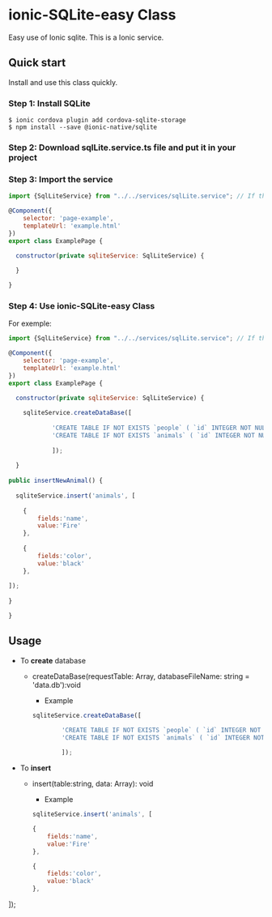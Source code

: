 # ionic-SQLite-easy Class
Easy use of Ionic sqlite.
This is a Ionic service.

## Quick start
Install and use this class quickly.

### Step 1: Install SQLite
```
$ ionic cordova plugin add cordova-sqlite-storage
$ npm install --save @ionic-native/sqlite
```

### Step 2: Download sqlLite.service.ts file and put it in your project

### Step 3: Import the service
```javascript
import {SqlLiteService} from "../../services/sqlLite.service"; // If the file is in a service folder

@Component({
    selector: 'page-example',
    templateUrl: 'example.html'
})
export class ExamplePage {

  constructor(private sqliteService: SqlLiteService) {
  
  }

}
```

### Step 4: Use ionic-SQLite-easy Class
For exemple:
```javascript
import {SqlLiteService} from "../../services/sqlLite.service"; // If the file is in a service folder

@Component({
    selector: 'page-example',
    templateUrl: 'example.html'
})
export class ExamplePage {

  constructor(private sqliteService: SqlLiteService) {
  
    sqliteService.createDataBase([
    
            'CREATE TABLE IF NOT EXISTS `people` ( `id` INTEGER NOT NULL PRIMARY KEY AUTOINCREMENT UNIQUE, `name` TEXT NOT NULL, `address` TEXT NOT NULL, `information` TEXT)',
            'CREATE TABLE IF NOT EXISTS `animals` ( `id` INTEGER NOT NULL PRIMARY KEY AUTOINCREMENT UNIQUE, `name` INTEGER NOT NULL, `color` TEXT NOT NULL )'
            
            ]);
  
  }
  
public insertNewAnimal() {
  
  sqliteService.insert('animals', [
  
    {
        fields:'name',
        value:'Fire'
    },
    
    {
        fields:'color',
        value:'black'
    },
    
]);
  
}

}
```

## Usage

* To **create** database
  * createDataBase(requestTable: Array<string>, databaseFileName: string = 'data.db'):void
    * Example
  
    ```javascript
    sqliteService.createDataBase([
    
            'CREATE TABLE IF NOT EXISTS `people` ( `id` INTEGER NOT NULL PRIMARY KEY AUTOINCREMENT UNIQUE, `name` TEXT NOT NULL, `address` TEXT NOT NULL, `information` TEXT)',
            'CREATE TABLE IF NOT EXISTS `animals` ( `id` INTEGER NOT NULL PRIMARY KEY AUTOINCREMENT UNIQUE, `name` INTEGER NOT NULL, `color` TEXT NOT NULL )'
            
            ]);
    ```
    
* To **insert**
  * insert(table:string, data: Array<insertion>): void 
    * Example
  
    ```javascript
    sqliteService.insert('animals', [
  
    {
        fields:'name',
        value:'Fire'
    },
    
    {
        fields:'color',
        value:'black'
    },
    
]);
```
    
  
    
  
